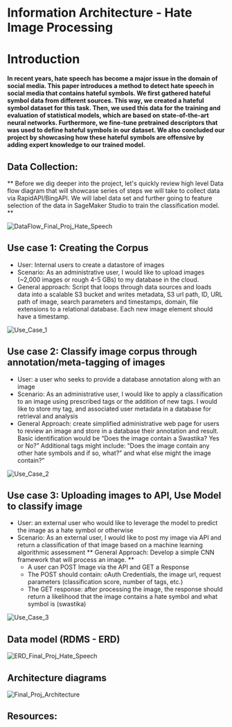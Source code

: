# Information Architecture - Hate Image Processing 

# Introduction
**In recent years, hate speech has become a major issue in the domain of social media. 
This paper introduces a method to detect hate speech in social media that contains hateful symbols. We first gathered hateful symbol data from different sources. This way, we created a hateful symbol dataset for this task. Then, we used this data for the training and evaluation of statistical models, which are based on state-of-the-art neural networks. Furthermore, we fine-tune pretrained descriptors that was used to define hateful symbols in our dataset. We also concluded our project by showcasing how these hateful symbols are offensive by adding expert knowledge to our trained model.** 

## Data Collection: 
** Before we dig deeper into the project, let's quickly review high level Data flow diagram that will showcase series of steps we will take to collect data via RapidAPI/BingAPI. We will label data set and further going to feature selection of the data in SageMaker Studio to train the classification model. **

![DataFlow_Final_Proj_Hate_Speech](https://user-images.githubusercontent.com/41594893/90071349-646fbf80-dcc3-11ea-9c81-41301d748235.jpeg)

## Use case 1: Creating the Corpus
*	User: Internal users to create a datastore of images
*	Scenario: As an administrative user, I would like to upload images (~2,000 images or rough 4-5 GBs)  to my database in the cloud. 
*	General approach: Script that loops through data sources and loads data into a scalable S3 bucket and writes metadata, S3 url path, ID, URL path of image, search parameters and timestamps, domain, file extensions to a relational database.  Each new image element should have a timestamp. 

![Use_Case_1](https://user-images.githubusercontent.com/41594893/90063148-ee655b80-dcb6-11ea-84ca-82208afd122d.jpeg)


##	Use case 2: Classify image corpus through annotation/meta-tagging of images
*	User: a user who seeks to provide a database annotation along with an image
*	Scenario: As an administrative user, I would like to apply a classification to an image using prescribed tags or the addition of new tags. I would like to store my tag, and associated user metadata in a database for retrieval and analysis
*	General Approach:  create simplified administrative web page for users to review an image and store in a database their annotation and result. Basic identification would be “Does the image contain a Swastika? Yes or No?” Additional tags might include: “Does the image contain any other hate symbols and if so, what?” and what else might the image contain?”

![Use_Case_2](https://user-images.githubusercontent.com/41594893/90063183-f8875a00-dcb6-11ea-82d2-a62f3a06563a.jpeg)

##	Use case 3: Uploading images to API, Use Model to classify image
*	User: an external user who would like to leverage the model to predict the image as a hate symbol or otherwise
*	Scenario: As an external user, I would like to post my image via API and return a classification of that image based on a machine learning algorithmic assessment
**	General Approach:  Develop a simple CNN framework that will process an image. **
    *	A user can POST Image via the API and GET a Response
    *	The POST should contain: oAuth Credentials, the image url, request parameters (classification score, number of tags, etc.)
    *	The GET response: after processing the image, the response should return a likelihood that the image contains a hate symbol and what symbol is (swastika)

![Use_Case_3](https://user-images.githubusercontent.com/41594893/90063189-fae9b400-dcb6-11ea-9db9-3c7d3ccaa7ce.jpeg)

## 	Data model (RDMS - ERD)
![ERD_Final_Proj_Hate_Speech](https://user-images.githubusercontent.com/41594893/90071256-3db18900-dcc3-11ea-8d8f-dca9ee559146.jpeg)

## 	Architecture diagrams
![Final_Proj_Architecture](https://user-images.githubusercontent.com/41594893/90071278-45712d80-dcc3-11ea-8445-3382d02361e9.jpeg)

## Resources: 


